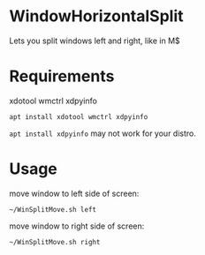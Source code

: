 # WindowHorizontalSplit
Lets you split windows left and right, like in M$

# Requirements
xdotool
wmctrl
xdpyinfo

    apt install xdotool wmctrl xdpyinfo
    
`apt install xdpyinfo` may not work for your distro.

# Usage
move window to left side of screen:

    ~/WinSplitMove.sh left
move window to right side of screen:

    ~/WinSplitMove.sh right
